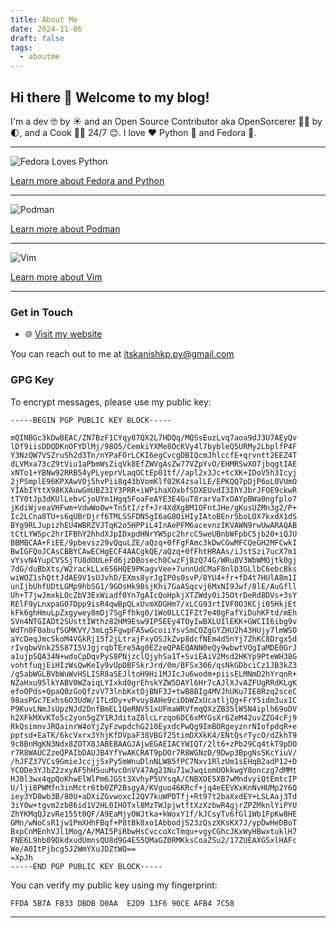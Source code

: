 ```yaml
---
title: About Me
date: 2024-11-06
draft: false
tags:
  - aboutme
---
```

## Hi there 👋 Welcome to my blog!

  

I'm a dev 🤓 by ☀️ and an Open Source Contributor aka OpenSorcerer 🧙‍♂️ by 🌓, and a Cook 👨‍🍳 24/7 😊. I love ❤️ Python 🐍 and Fedora 🐧.

  

---

  

![Fedora Loves Python](https://fedoralovespython.org/static/img/fedoralovespython.svg)

[Learn more about Fedora and Python](https://fedoralovespython.org/)

  

---

  

![Podman](https://i0.wp.com/blog.podman.io/wp-content/uploads/2023/08/SelkiePodParty.png?fit=592%2C653&ssl=1)

[Learn more about Podman](https://podman.io/)

  

---

  

![Vim](https://preview.redd.it/every-day-i-lived-without-knowing-you-were-wasted-i-love-you-v0-827poea681q81.jpg?auto=webp&s=4583a86797c7ea9c5ed4a62a87ee716a07e27faf)

[Learn more about Vim](https://www.vim.org)

  

---

  

### Get in Touch

- 🌐 [Visit my website](https://kanishkk.me/)

You can reach out to me at [itskanishkp.py@gmail.com](mailto:itskanishkp.py@gmail.com)

### GPG Key

To encrypt messages, please use my public key:

```text
-----BEGIN PGP PUBLIC KEY BLOCK-----

mQINBGc3kDwBEAC/ZN7BzF1CYqy87QX2L7HDQq/MQSsEuzLvq7aoa9dJ3U7AEyQv
lDf9iisDDQDKnOFYDlMj/98O5/CemkiYXMe8OcKVy4l7bybleQ5URMy2LbplfP4F
Y3NzQW7VSZruSh2d3Tn/nYPaFOrLCKI6egCvcgDBIQcmJhlccfE+qrvntt2EEZ4T
dLVMxa73cZ9tViu1aPbmWsZiqVk8EfZWVgAsZw77VZpYvO/EHMRSwXO7jbqgtIAE
xNTo1+YBNw92RRB54yPLyeprVLaqOCtEp01tf//apl2x3Jc+tcXK+IDoV5h3Icyj
2jPSmplE96KPXAwVOj5hvPii8q43bVomKlf02K4zsalLE/EPKQQ7pDjP6oL0VUmO
YIAbIYttX98KXAuwGmUBZ3IY3PRR+iWPihaXOxbfSDXEUvdI3IhYJbrJFOE9ckwR
tTY0tJp3dKUlLebvCjoUYm1Hgq5FoaFeAYE3E4GuT8rarVaTxOAYpBWa0ngfplo7
jKdiWjveaVHFwm+VdwWo0w+Tn5tI/zf+Jr4XdXgBM1OFntJHe/gKusUZMn3g2/P+
Ic2LCna8TU+s6qUBrDjrf6TMLSSFDN5gI6aG8OiHIyIAtoBEnr5boLOX7kxdX1dS
BYg9RLJupizhEU4WBRZVJTqK2o5HPPiL4InAePFM6acevnzIKVAWN9rwUwARAQAB
tCtLYW5pc2hrIFBhY2hhdXJpIDxpdHNrYW5pc2hrcC5weUBnbWFpbC5jb20+iQJU
BBMBCAA+FiEE/9pbevsz29vQquLZE/aQzq+0fFgFAmc3kDwCGwMFCQeGH2MFCwkI
BwIGFQoJCAsCBBYCAwECHgECF4AACgkQE/aQzq+0fFhtHRAAs/iJstSzi7ucX7m1
vYsvN4YupCVSSjTU8dOULeFd6jzDBosech8CwzFjBzQ74G/WRu8V3WbWMOjtk0gj
7dG/duBbXts/W2rackLLx656HQE9PKagvVee+7unnUdCMaF8nlD3GLlbC6ebcBks
wiWOZ1shQttJdAE9V1sUJvhD/EXms8yrJgIP0s0svP/8YU4+fr+fD4t7HUlA8m1I
unIjbUhfUDtLGMp9hbSG1/9GOsHk98sjKhi7GaASqcvj6MxNI9Jwf/8lE/AuGfll
Uh+T7jwJmxkLOcZbV3ExWiadf0Yn7gAIcQoHpkjXTZWdy0iJ5OtrDeRd8DVs+3sY
RElF9yLnxpaG07Dpp9isR4qwBpQLxUvmXDGHm7/xLCG93rtIVF0O3KCji05HkjEt
kFk6ghHmuLpZxgywey8mDj7SgFfhkg0/1Wo0LLCIFZt7e40gFafYiDuhKFtd/mEh
SVn4NTGIADt2SUsttIWthz82HM9Esw9IP5EEy4TOyIwBXLUIlEKK+GWCII6ibg9v
WdTn0F0abufSGMKVY/3mLg5FgwpFA5wGcoiiYsvSmCOZgGYZHU2h43HUjy7lmWSO
aYcDeqJmcSkoM4VGkRj15f2jLtrajFxyOSJkZvp8dcfNEm4d5nYj7ZhKC8Drgx5d
rIvqbwVnk25S87I5VJgjrqbTEre5Ag0EZzeQPAEQANN0eQy9wbwtVQgIaMDE0GrJ
a1ujpSQA34N+wdoCpDqvPyS8PNjzclQjyhSa1T+SviEAiV2Msd2HKYp9PteWH38G
vohtfuqjEiHIzWsQwKeIy9vUpDBFSkrJrd/0m/BFSx306/qsNkGDbciCz1JB3kZ3
/g5abWGLBVbWuWvHSLISR8aSEJltoH9Hi1MJIcJu6wodm+piisELMNmD2hYrqnR+
NZaHxu95lkYABV0WZaiqLYIxkd0grEhskYZW5DAYl6Hr7cAJlXJvAZFUgRRdKLgK
efoOPds+QpaQ0zGoQfzvV73lnbKxtOjBNF3J+twB8BIg4MVJhUKu7IE8Rzq2sceC
98asPGc7Exhs6O3UdW/1TLdDy+vPvuy8AHe9ciDbWZxUcatljQg+FrY5idm3ux1C
P9KuvLNmJsUpzNJd2DnfBmEL1QeRNV51xUFmaWRVfmqQXzZB35lWSN4iplh69oDV
h2XFkMXvKTo5c2yon5gZY1RJditaZ8lcLrzqo6DC6xMYGsXr6ZeM42uvZZG4cFj9
RkQsimnvJRQainrW4oYjZyFzwpdchG210EyxdcPwQg9ImBORgeyznrNIofpdqR+e
pptsd+EaTK/6kcVxrx3YhjKfDVpaF38VBGf25timDXXkK4/ENtQsrTycO/dZkhT9
9c8BnMgKN3Ndx8ZOTX8JABEBAAGJAjwEGAEIACYWIQT/2lt6+zPb29Cq4tkT9pDO
r7R8WAUCZzeQPAIbDAUJB4YfYwAKCRAT9pDOr7R8WGNzD/9Dwp3BpgNsSKcYiuV/
/hJFZ37VCs9GmieJccjjSxPy5mWnuDlnNLW85fPC7Nxv1RlzUm1sEHqB2adP12+D
YCODe3YJbZ2zxyAF5hHSuuMvc0nVV47Ag21Nu71wJwqiomUOkkwgY8onczg7dMMt
HJ0l3wx4qpQoKhwElWlPm6JGSt3XvhyP5UYsqA/CNBXOE5XB7wMndvyiQtEmtcIP
U/lji8PWMfn3inMctr6tb0ZP2BsgyA/KVguo46KRcf+jq4eEEVKxKnNvHUMp2Y6Q
iey3YD8wb3B/80U+aDXiZGvwoxcI2QV7kuWPDTfj+Rt97t2baXxdEY+LSLAaj3Td
3iY0w+tgvm2zb86id1V2HL0IHOTxl8MzTWJpjwtftXzXzbwR4gjrZPZMknlYiPYU
ZhYKMqQJzvRe155t0QF/A9EaMjyOWJtka+kWoxY1f/kJCsyTv6fGl1Wb1FpKw8HE
GMn/wNoCsR1jw1PmXHhFBqf+P8tBk8xo1AbbodjS23zQszXKsKX7J/ypDwHeDBoT
BxpCnMEnhVJl1Mog/A/MAI5PiRbwHsCvccoXcTmqu+vgyCGhcJKxWyHBwxtuklH7
FNE6L9hb09DkdxudUmnsQU8d9G4ES5QMaGZ0RMKksCoaZSu2/17ZUEAXGSxlHAFc
We/A0ItPjbcg5J2WmYXuJDZtWQ==
=XpJh
-----END PGP PUBLIC KEY BLOCK-----
```

You can verify my public key using my fingerprint:

```text
FFDA 5B7A FB33 DBDB D0AA  E2D9 13F6 90CE AFB4 7C58
```

---